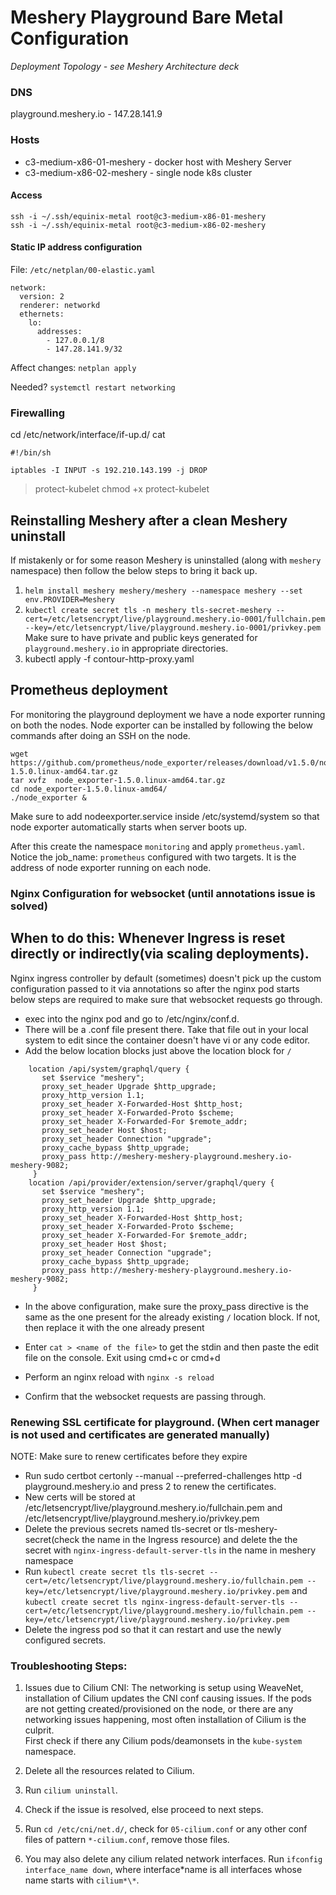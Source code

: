 # Meshery Playground Bare Metal Configuration

_Deployment Topology - see Meshery Architecture deck_

### DNS

playground.meshery.io - 147.28.141.9

### Hosts

- c3-medium-x86-01-meshery - docker host with Meshery Server
- c3-medium-x86-02-meshery - single node k8s cluster

#### Access

```
ssh -i ~/.ssh/equinix-metal root@c3-medium-x86-01-meshery
ssh -i ~/.ssh/equinix-metal root@c3-medium-x86-02-meshery
```

#### Static IP address configuration

File: `/etc/netplan/00-elastic.yaml`

```
network:
  version: 2
  renderer: networkd
  ethernets:
    lo:
      addresses:
        - 127.0.0.1/8
        - 147.28.141.9/32
```

Affect changes:
`netplan apply`

Needed?
`systemctl restart networking`

### Firewalling

cd /etc/network/interface/if-up.d/
cat

```
#!/bin/sh

iptables -I INPUT -s 192.210.143.199 -j DROP
```

> protect-kubelet
> chmod +x protect-kubelet

## Reinstalling Meshery after a clean Meshery uninstall

If mistakenly or for some reason Meshery is uninstalled (along with `meshery` namespace) then follow the below steps to bring it back up.

1. `helm install meshery meshery/meshery --namespace meshery --set env.PROVIDER=Meshery`
2. `kubectl create secret tls -n meshery tls-secret-meshery --cert=/etc/letsencrypt/live/playground.meshery.io-0001/fullchain.pem --key=/etc/letsencrypt/live/playground.meshery.io-0001/privkey.pem` Make sure to have private and public keys generated for `playground.meshery.io` in appropriate directories.
3. kubectl apply -f contour-http-proxy.yaml

## Prometheus deployment

For monitoring the playground deployment we have a node exporter running on both the nodes.
Node exporter can be installed by following the below commands after doing an SSH on the node.

```
wget https://github.com/prometheus/node_exporter/releases/download/v1.5.0/node_exporter-1.5.0.linux-amd64.tar.gz
tar xvfz  node_exporter-1.5.0.linux-amd64.tar.gz
cd node_exporter-1.5.0.linux-amd64/
./node_exporter &
```

Make sure to add nodeexporter.service inside /etc/systemd/system so that node exporter automatically starts when server boots up.

After this create the namespace `monitoring` and apply `prometheus.yaml`.
Notice the job_name: `prometheus` configured with two targets. It is the address of node exporter running on each node.

### Nginx Configuration for websocket (until annotations issue is solved)

## When to do this: Whenever Ingress is reset directly or indirectly(via scaling deployments).

Nginx ingress controller by default (sometimes) doesn't pick up the custom configuration passed to it via annotations so after the nginx pod starts below steps are required to make sure that websocket requests go through.

- exec into the nginx pod and go to /etc/nginx/conf.d.
- There will be a .conf file present there. Take that file out in your local system to edit since the container doesn't have vi or any code editor.
- Add the below location blocks just above the location block for `/`

```
	location /api/system/graphql/query {
	   set $service "meshery";
	   proxy_set_header Upgrade $http_upgrade;
	   proxy_http_version 1.1;
	   proxy_set_header X-Forwarded-Host $http_host;
	   proxy_set_header X-Forwarded-Proto $scheme;
	   proxy_set_header X-Forwarded-For $remote_addr;
	   proxy_set_header Host $host;
	   proxy_set_header Connection "upgrade";
	   proxy_cache_bypass $http_upgrade;
	   proxy_pass http://meshery-meshery-playground.meshery.io-meshery-9082;
	 }
	location /api/provider/extension/server/graphql/query {
	   set $service "meshery";
	   proxy_set_header Upgrade $http_upgrade;
	   proxy_http_version 1.1;
	   proxy_set_header X-Forwarded-Host $http_host;
	   proxy_set_header X-Forwarded-Proto $scheme;
	   proxy_set_header X-Forwarded-For $remote_addr;
	   proxy_set_header Host $host;
	   proxy_set_header Connection "upgrade";
	   proxy_cache_bypass $http_upgrade;
	   proxy_pass http://meshery-meshery-playground.meshery.io-meshery-9082;
	 }
```

- In the above configuration, make sure the proxy_pass directive is the same as the one present for the already existing `/` location block. If not, then replace it with the one already present

- Enter `cat > <name of the file>` to get the stdin and then paste the edit file on the console. Exit using cmd+c or cmd+d

- Perform an nginx reload with `nginx -s reload`

- Confirm that the websocket requests are passing through.

### Renewing SSL certificate for playground. (When cert manager is not used and certificates are generated manually)

NOTE: Make sure to renew certificates before they expire

- Run sudo certbot certonly --manual --preferred-challenges http -d playground.meshery.io and press 2 to renew the certificates.
- New certs will be stored at /etc/letsencrypt/live/playground.meshery.io/fullchain.pem and /etc/letsencrypt/live/playground.meshery.io/privkey.pem
- Delete the previous secrets named tls-secret or tls-meshery-secret(check the name in the Ingress resource) and delete the the secret with `nginx-ingress-default-server-tls` in the name in meshery namespace
- Run `kubectl create secret tls tls-secret --cert=/etc/letsencrypt/live/playground.meshery.io/fullchain.pem --key=/etc/letsencrypt/live/playground.meshery.io/privkey.pem` and `kubectl create secret tls nginx-ingress-default-server-tls --cert=/etc/letsencrypt/live/playground.meshery.io/fullchain.pem --key=/etc/letsencrypt/live/playground.meshery.io/privkey.pem`
- Delete the ingress pod so that it can restart and use the newly configured secrets.

### Troubleshooting Steps:

1. Issues due to Cilium CNI:
   The networking is setup using WeaveNet, installation of Cilium updates the CNI conf causing issues.
   If the pods are not getting created/provisioned on the node, or there are any networking issues happening, most often installation of Cilium is the culprit.
   <br>
   First check if there any Cilium pods/deamonsets in the `kube-system` namespace.

2. Delete all the resources related to Cilium.
3. Run `cilium uninstall`.
4. Check if the issue is resolved, else proceed to next steps.
5. Run `cd /etc/cni/net.d/`, check for `05-cilium.conf` or any other conf files of pattern `*-cilium.conf`, remove those files.
6. You may also delete any cilium related network interfaces. Run `ifconfig interface_name down`, where interface*name is all interfaces whose name starts with `cilium*\*`.
